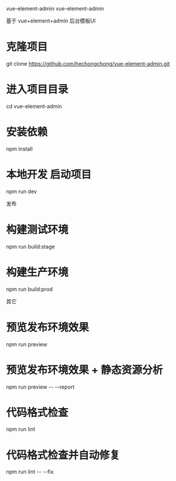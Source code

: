 vue-element-admin
vue-element-admin

基于 vue+element+admin 后台模板UI


# 克隆项目
git clone https://github.com/hechongchong/vue-element-admin.git

# 进入项目目录
cd vue-element-admin

# 安装依赖
npm install

# 本地开发 启动项目
npm run dev

发布

# 构建测试环境
npm run build:stage

# 构建生产环境
npm run build:prod



其它
# 预览发布环境效果
npm run preview

# 预览发布环境效果 + 静态资源分析
npm run preview -- --report

# 代码格式检查
npm run lint

# 代码格式检查并自动修复
npm run lint -- --fix